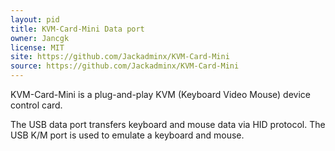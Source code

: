 ```yaml
---
layout: pid
title: KVM-Card-Mini Data port
owner: Jancgk
license: MIT
site: https://github.com/Jackadminx/KVM-Card-Mini
source: https://github.com/Jackadminx/KVM-Card-Mini
---
```

 KVM-Card-Mini is a plug-and-play KVM (Keyboard Video Mouse) device control card.

The USB data port transfers keyboard and mouse data via HID protocol.
The USB K/M port is used to emulate a keyboard and mouse.